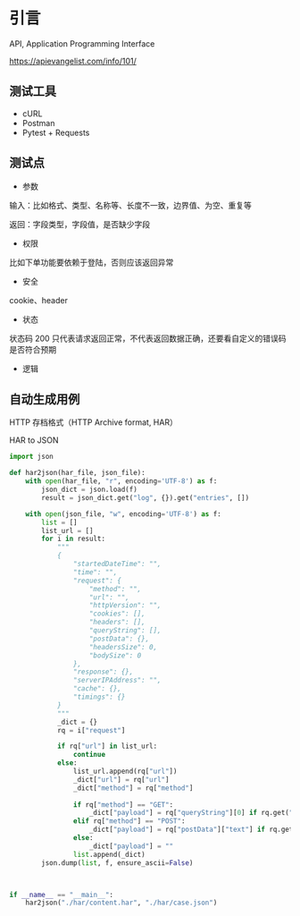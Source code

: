 # 引言

API, Application Programming Interface

<https://apievangelist.com/info/101/>

## 测试工具

- cURL
- Postman
- Pytest + Requests

## 测试点

- 参数

输入：比如格式、类型、名称等、长度不一致，边界值、为空、重复等

返回：字段类型，字段值，是否缺少字段

- 权限

比如下单功能要依赖于登陆，否则应该返回异常

- 安全

cookie、header

- 状态

状态码 200 只代表请求返回正常，不代表返回数据正确，还要看自定义的错误码是否符合预期

- 逻辑

## 自动生成用例

HTTP 存档格式（HTTP Archive format, HAR）

HAR to JSON

```python
import json

def har2json(har_file, json_file):
    with open(har_file, "r", encoding='UTF-8') as f:
        json_dict = json.load(f)
        result = json_dict.get("log", {}).get("entries", [])

    with open(json_file, "w", encoding='UTF-8') as f:
        list = []
        list_url = []
        for i in result:
            """
            {
                "startedDateTime": "",
                "time": "",
                "request": {
                    "method": "",
                    "url": "",
                    "httpVersion": "",
                    "cookies": [],
                    "headers": [],
                    "queryString": [],
                    "postData": {},
                    "headersSize": 0,
                    "bodySize": 0
                },
                "response": {},
                "serverIPAddress": "",
                "cache": {},
                "timings": {}
            }
            """
            _dict = {}
            rq = i["request"]

            if rq["url"] in list_url:
                continue
            else:
                list_url.append(rq["url"])
                _dict["url"] = rq["url"]
                _dict["method"] = rq["method"]
                
                if rq["method"] == "GET":
                    _dict["payload"] = rq["queryString"][0] if rq.get("queryString", "") else ""
                elif rq["method"] == "POST":
                    _dict["payload"] = rq["postData"]["text"] if rq.get("postData", "") else ""
                else:
                    _dict["payload"] = ""
                list.append(_dict)
        json.dump(list, f, ensure_ascii=False)



if __name__ == "__main__":
    har2json("./har/content.har", "./har/case.json")
```
